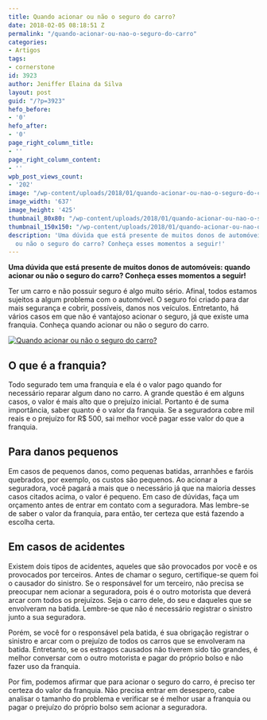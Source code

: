 ```yaml
---
title: Quando acionar ou não o seguro do carro?
date: 2018-02-05 08:18:51 Z
permalink: "/quando-acionar-ou-nao-o-seguro-do-carro"
categories:
- Artigos
tags:
- cornerstone
id: 3923
author: Jeniffer Elaina da Silva
layout: post
guid: "/?p=3923"
hefo_before:
- '0'
hefo_after:
- '0'
page_right_column_title:
- ''
page_right_column_content:
- ''
wpb_post_views_count:
- '202'
image: "/wp-content/uploads/2018/01/quando-acionar-ou-nao-o-seguro-do-carro.jpg"
image_width: '637'
image_height: '425'
thumbnail_80x80: "/wp-content/uploads/2018/01/quando-acionar-ou-nao-o-seguro-do-carro-80x80.jpg"
thumbnail_150x150: "/wp-content/uploads/2018/01/quando-acionar-ou-nao-o-seguro-do-carro-150x150.jpg"
description: 'Uma dúvida que está presente de muitos donos de automóveis: quando acionar
  ou não o seguro do carro? Conheça esses momentos a seguir!'
---
```


**Uma dúvida que está presente de muitos donos de automóveis: quando acionar ou não o seguro do carro? Conheça esses momentos a seguir!**

Ter um carro e não possuir seguro é algo muito sério. Afinal, todos estamos sujeitos a algum problema com o automóvel. O seguro foi criado para dar mais segurança e cobrir, possíveis, danos nos veículos. Entretanto, há vários casos em que não é vantajoso acionar o seguro, já que existe uma franquia. Conheça quando acionar ou não o seguro do carro.

[<img class="aligncenter wp-image-3924 size-full" title="Quando acionar ou não o seguro do carro?" src="/wp-content/uploads/2018/01/quando-acionar-ou-nao-o-seguro-do-carro.jpg" alt="Quando acionar ou não o seguro do carro?" width="637" height="425" srcset="/wp-content/uploads/2018/01/quando-acionar-ou-nao-o-seguro-do-carro.jpg 637w, /wp-content/uploads/2018/01/quando-acionar-ou-nao-o-seguro-do-carro-250x167.jpg 250w, /wp-content/uploads/2018/01/quando-acionar-ou-nao-o-seguro-do-carro-120x80.jpg 120w" sizes="(max-width: 637px) 100vw, 637px" />](/wp-content/uploads/2018/01/quando-acionar-ou-nao-o-seguro-do-carro.jpg)

## O que é a franquia?

Todo segurado tem uma franquia e ela é o valor pago quando for necessário reparar algum dano no carro. A grande questão é em alguns casos, o valor é mais alto que o prejuízo inicial. Portanto é de suma importância, saber quanto é o valor da franquia. Se a seguradora cobre mil reais e o prejuízo for R$ 500, sai melhor você pagar esse valor do que a franquia.

## Para danos pequenos

Em casos de pequenos danos, como pequenas batidas, arranhões e faróis quebrados, por exemplo, os custos são pequenos. Ao acionar a seguradora, você pagará a mais que o necessário já que na maioria desses casos citados acima, o valor é pequeno. Em caso de dúvidas, faça um orçamento antes de entrar em contato com a seguradora. Mas lembre-se de saber o valor da franquia, para então, ter certeza que está fazendo a escolha certa.

## Em casos de acidentes

Existem dois tipos de acidentes, aqueles que são provocados por você e os provocados por terceiros. Antes de chamar o seguro, certifique-se quem foi o causador do sinistro. Se o responsável for um terceiro, não precisa se preocupar nem acionar a seguradora, pois é o outro motorista que deverá arcar com todos os prejuízos. Seja o carro dele, do seu e daqueles que se envolveram na batida. Lembre-se que não é necessário registrar o sinistro junto a sua seguradora.

Porém, se você for o responsável pela batida, é sua obrigação registrar o sinistro e arcar com o prejuízo de todos os carros que se envolveram na batida. Entretanto, se os estragos causados não tiverem sido tão grandes, é melhor conversar com o outro motorista e pagar do próprio bolso e não fazer uso da franquia.

Por fim, podemos afirmar que para acionar o seguro do carro, é preciso ter certeza do valor da franquia. Não precisa entrar em desespero, cabe analisar o tamanho do problema e verificar se é melhor usar a franquia ou pagar o prejuízo do próprio bolso sem acionar a seguradora.
